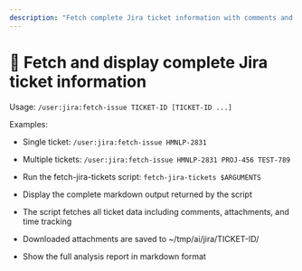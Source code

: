```yaml
---
description: "Fetch complete Jira ticket information with comments and attachments"
---
```


# 🎫 Fetch and display complete Jira ticket information

Usage: `/user:jira:fetch-issue TICKET-ID [TICKET-ID ...]`

Examples:
- Single ticket: `/user:jira:fetch-issue HMNLP-2831`
- Multiple tickets: `/user:jira:fetch-issue HMNLP-2831 PROJ-456 TEST-789`

- Run the fetch-jira-tickets script: `fetch-jira-tickets $ARGUMENTS`
- Display the complete markdown output returned by the script
- The script fetches all ticket data including comments, attachments, and time tracking
- Downloaded attachments are saved to ~/tmp/ai/jira/TICKET-ID/
- Show the full analysis report in markdown format
